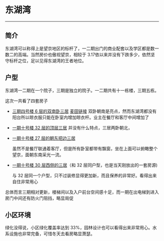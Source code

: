 # 东湖湾

---

## 简介

东湖湾可以称得上是望京地区的标杆了，一二期出门的商业配套以及学区都是数一数二的高端。当然房价也傲视望京，相较于 3.17依以来并没有下跌多少，依然坚守标杆之位，足以见得东湖湾的王者地位。


## 户型

东湖湾一二期在一个院子，三期是独立的院子。一二期共有十一栋楼，三期五栋。

这次一共看了四套房子

- [三期四号楼 6 层的双南卧三居](https://bj.lianjia.com/ershoufang/101104809461.html) [麦田链接](http://bj.maitian.cn/esfxq/IFY00736473)
  双卧朝南是亮点，然而东湖湾都没有阳台所以晾衣服只能在卧室内增加晾衣杆。业主在餐厅和客厅中间增加了
- [一期十号楼 32 层的顶层三居](http://bj.maitian.cn/esfxq/IFY00750113)
    并没有什么特点，三居两卧朝北，
- [一期十号楼 27 层的朝东把边三居](http://bj.maitian.cn/esfxq/IFY00706775)

    虽然不是餐厅联通着客厅，但是所有卧室都带有飘窗，坐在上面可以俯瞰整个望京，面朝东南采光一流。

- [一期十号楼 30 层西侧的三居](http://bj.maitian.cn/esfxq/IFY00776438)（和 32 层同户型，也是当天刚放出的一套房源)
  
  与 32 层同一个户型，只不过装修显得更加新，而且保养的非常好。看得出来自住非常用心

总体而言三期相对更新，楼梯间以及入户前台空间感十足，而一期在出电梯到进入房门中间还有防火门阻挡，略显局促

## 小区环境

绿化没得说，小区绿化覆盖率达到 33%，园林设计也可以看得出来非常用心。水系设施也非常完备，可惜冬天去看房略显萧瑟。

